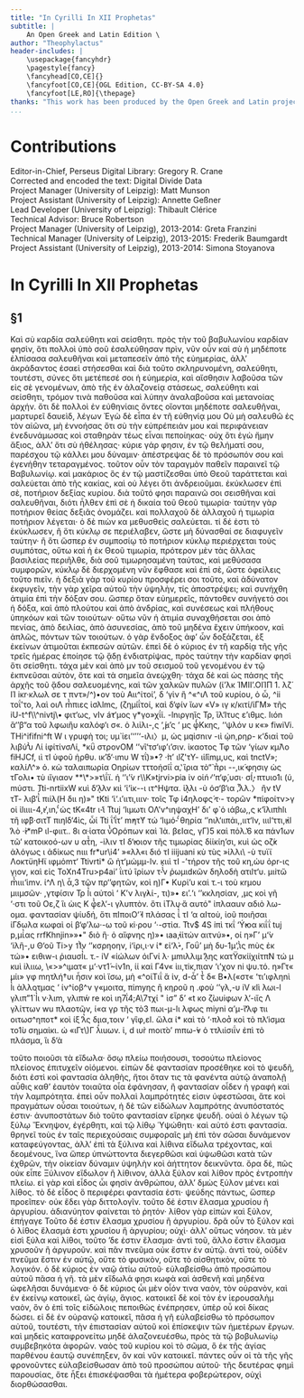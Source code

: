 ```yaml
---
title: "In Cyrilli In XII Prophetas"
subtitle: |
	An Open Greek and Latin Edition \ 
author: "Theophylactus"
header-includes: | 
	\usepackage{fancyhdr}
	\pagestyle{fancy}
	\fancyhead[CO,CE]{}
	\fancyfoot[CO,CE]{OGL Edition, CC-BY-SA 4.0}
	\fancyfoot[LE,RO]{\thepage}
thanks: "This work has been produced by the Open Greek and Latin project through the help of volunteers. See contributions for details."
...
```


# Contributions  

Editor-in-Chief, Perseus Digital Library: Gregory R. Crane  
 Corrected and encoded the text: Digital Divide Data  
 Project Manager (University of Leipzig): Matt Munson  
 Project Assistant (University of Leipzig): Annette Geßner  
 Lead Developer (University of Leipzig): Thibault Clérice  
 Technical Advisor: Bruce Robertson  
 Project Manager (University of Leipzig), 2013-2014: Greta Franzini  
 Technical Manager (University of Leipzig), 2013-2015: Frederik Baumgardt  
 Project Assistant (University of Leipzig), 2013-2014: Simona Stoyanova  

# In Cyrilli In XII Prophetas  

## §1  

<p>Καὶ σὺ καρδία σαλεύθητι καὶ σείσθητι. πρὸς τὴν τοῦ βαβυλωνίου καρδίαν
φησὶν, ὅτι πολλοὶ ὑπὸ σοῦ ἐσαλεύθησαν πρὶν, νῦν οὖν καὶ σὺ ἡ μηδέποτε ἐλπίσασα
σαλευθῆναι καὶ μεταπεσεῖν ἀπὸ τῆς εὐημερίας, ἀλλ’ ἀκράδαντος ἐσαεὶ στήσεσθαι καὶ
διὰ τοῦτο σκληρυνομένη, σαλεύθητι, τουτέστι, σύνες ὅτι μετέπεσέ σοι ἡ εὐημερία,
καὶ αἴσθησιν λαβοῦσα τῶν εἰς σὲ γενομένων, ἀπὸ τῆς ἐν ἀλαζονείᾳ στάσεως,
σαλεύθητι καὶ σείσθητι, τρόμον τινὰ παθοῦσα καὶ λύπην ἀναλαβοῦσα καὶ μετανοίας
ἀρχήν. ὅτι δὲ πολλοὶ ἐν εὐθηνίαις ὄντες οἴονται μηδέποτε σαλευθῆναι, μαρτυρεῖ
δαυεὶδ, λέγων Ἐγὼ δὲ εἶπα ἐν τῆ εὐθηνίᾳ μου Οὐ μὴ σαλευθῶ ἐς τὸν αἰῶνα, μὴ
ἐννοήσας ὅτι σὺ τὴν εὐπρέπειάν μου καὶ περιφάνειαν ἐνεδυνάμωσας κοὶ σταθηρὰν
τέως εἶναι πεποίηκας· οὐχ ὅτι ἐγὼ ἤμην ἄξιος, ἀλλ’ ὅτι σὺ ἠθέλησας· κύριε γάρ
φησιν, ἐν τῷ θελήματί σου, παρέσχου τῷ κάλλει μου δύναμιν· ἀπέστρεψας δὲ τὸ
πρόσωπόν σου καὶ ἐγενήθην τεταραγμένος. τοῦτον οὖν τὸν ταραγμὸν παθεῖν
παραινεῖ τῷ Βαβυλωνίῳ. καὶ μακάριος ὃς ἐν τῷ μαστίζεσθαι ὑπὸ Θεοῦ ταράττεται
καὶ σαλεύεται ἀπὸ τῆς κακίας, καὶ οὐ λέγει ὅτι ἀνδρειοῦμαι. ἐκύκλωσεν ἐπὶ σὲ,
ποτήριον δεξίας κυρίου. διὰ τοῦτό φησι παραινῶ σοι σεισθῆναι καὶ σαλευθῆναι,
διότι ἦλθεν ἐπὶ σὲ ἡ δικαία τοῦ Θεοῦ τιμωρία· ταύτην γὰρ ποτήριον θείας δεξιᾶς
ὀνομάζει. καὶ πολλαχοῦ δὲ ἀλλαχοῦ ἡ τιμωρία ποτήριον λέγεται· ὁ δὲ πιὼν κα
μεθυσθεὶς σαλεύεται. τί δέ ἐστι τὸ ἐκύκλωσεν, ἢ ὅτι κύκλῳ σε περιέλαβεν, ὥστε
μὴ δύνασθαί σε διαφυγεῖν ταύτην· ἢ ὅτι ὥσπερ ἐν συμποσίῳ τὸ ποτήριον κύκλῳ
περιέρχεται τοὺς συμπότας, οὕτω καὶ ἡ ἐκ Θεοῦ τιμωρία, πρότερον μὲν τὰς ἄλλας
βασιλείας περιῆλθε, διὰ σοῦ τιμωρησαμένη ταύτας, καὶ μεθύσασα συμφορῶν, κύκλῳ
δὲ διερχομένη νῦν ἔφθασε καὶ ἐπὶ σὲ, ὥστε ὀφείλεις τοῦτο πιεῖν. ἡ δεξιὰ γὰρ τοῦ
κυρίου προσφέρει σοι τοῦτο, καὶ ἀδύνατον ἐκφυγεῖν, τὴν γὰρ χεῖρα αὐτοῦ τὴν
ὑψηλὴν, τίς ἀποστρέψει; καὶ συνήχθη ἀτιμία ἐπὶ τὴν δόξαν σου. ὥσπερ ὅταν
εὐημερεῖς, πάντοθεν συνήγετό σοι ἡ δόξα, καὶ ἀπὸ πλούτου καὶ ἀπὸ ἀνδρίας, καὶ
συνέσεως καὶ πλήθους ὑπηκόων καὶ τῶν τοιούτων· οὕτω νῦν ἡ ἀτιμία συναχθήσεται
σοι ἀπὸ πενίας, ἀπὸ δειλίας, ἀπὸ ἀσυνεσίας, ἀπὸ τοῦ μηδένα ἔχειν ὑπήκοον, καὶ
ἁπλῶς, πόντων τῶν τοιούτων. ὁ γὰρ ἔνδοξος ἀφ’ ὧν δοξάζεται, ἐξ ἐκείνων ἀτιμοῦται
ἐκπεσὼν αὐτῶν. ἐπεὶ δὲ ὁ κύριος ἐν τῆ καρδίᾳ τῆς γῆς τρεῖς ἡμέρας ἐποίησε τῷ
ᾅδῃ ἐνδιατρίψας, πρὸς ταύτην τὴν καρδίαν φησὶ ὅτι σείσθητι. τάχα μὲν καὶ ἀπὸ
μν
τοῦ σεισμοῦ τοῦ γενομένου ἐν τῷ ἐκπνεῦσαι αὐτὸν, ὅτε καὶ τὰ σημεῖα ἀνεῴχθη·
τάχα δὲ καὶ ὡς πάσης τῆς ἀρχῆς τοῦ ᾅδου σαλευομένης, καὶ τῶν χαλκῶν πυλῶν


<pb n="628"/>
(ί’λκ ΊΜΙΙ’.ΟΙΊΠ 1. λζ́ ΙΊ
iκr·κλωλ σε τ πντ»/^)•ον τοὺ Αιι^ίτοί’, δ ‘γἱν ἢ ^«^ιΛ τοῦ κυρίου, ὁ ὦ, ^ii
τοΐ’το, λαὶ οιΛ m̔̀πιες ἰσλlmς, (ζημίΐτοί, καὶ δ‘φ́ιν ἴων «V» ιγ κ/κιτί/ίΓΜ» τῆς
iU-t^f\\^nivtj\• φιτ‘ως, νΙν a̓́τ‘μος γ*γο»χΐί. -lnιργηἳς Τρ, ἳλ‘lτυς ε’ιθμς. Ιιόn
ἃ‘’β“α τοῦ λφωιἢυ καλόφ‘ι σ«. ὁ λιἰλι-,ς ‘,̓́μ’ς ‘ μς φ̔́Κκης, ‘‘ψλόν υ
κ«» fiwiVi. THi^ififni^ft W ι γρuφὴ τοι; υμ̀ ἱει’‘’’‘-ιλι〉μ, ὡς μqἰσnιν -ιὶ ᾠn,ρηρ-
κ‘διαἰ τοῦ λιβύ’̔̀υ Λί ίφίτίνσΛί, *κΰ στρονΟΜ ‘’νἳ‘τσ‘ιφ’ι’σιν. ἰκαοτος Τφ τῶν
‘γίων κμ̀Λο fiHJCf, ιὶ τΙ ὑφοῦ ἠρθυ. ικ̀’δ‘·ιmυ W τΐ)»•? ·̀π’ ιlζ'τΥ- ιἱlἳmμ,υς,
καὶ tnctV»;
καλίΛ^» ὁ. κὼ ταλαιπωρία Οηρἰων τττοήσίΐ α,̔ ἳρια τὸ“̀ π̔ρι --,ικ̓́ φησιγ ὡς
τΓολι• τὺ ιἴγιαον **\*&gt;»τ\ΐϊ. ἡ ‘’ι’̀ν r\\K»tjrvi&gt;pia ἱν οἱn̓́ ‘’π‘φ́,υσι· σl̓́, πτυιο1ι (ύ,
mύστι. Tti-nrtiixW κuὶ δ‘λͅλν κιὶ ‘ἰ‘ἱκ--ι ιτ^Ηψτα. ἱλͅλι -ὺ όσ‘β‘ια ,̔͂λλ.〉 ἢν tV
τΤ- λιβ‘ἰ̔́ πιίλ(Η διι η)»" tKti ‘ἰ‘.ι’ιιτι,ιιιν· τοῖς Τφ ἰ4ηλοφς̓́ τ·- τορῶν
*πίφοίτν&gt;γ οἱ ἱlιιιι-4,̓ι’,ιn,̔́ ὡς tK«4tr ι-̔ἱ Ttuj ‘lιμωτι ΟΛ’ν^ιηψαχΗ’ δι’ φ̀ ὁ
ιάβω,,ς κ‘ἳλιπhlι τῆ ιφ̀̀́β·σιτΤ πιηlδ‘4ὶς, ὦί Tti ΐ’ΐτ’ m̓ητΥ͂ τώ ‘lιμό-̔́ θηρία
‘’nιλ‘ιιπἀι,,ιιτ‘lν, ιιιl‘ττι,̓ιἱl ̔λὸ ·̓̀ι*mΡ ιl-φιιτ.. 8ι α·ἱατα ν̔̀Ορόπων καὶ Ἰὰ.
βεΙας, γΓ)5 καὶ πὁλ.̔6 κα πάν1ων τῶ‘ κατοικοό-ων υ ατ̔̀η, -iλιν τΙ δ‘̓ιοιον
τῆς τιμωρίας δίίκίη’σι, κuὶ ὡς οζ̓́κ ἀλόγως ι ἀδίκως nιιι fr*ur\i4’ »«λλ«ι διό τΙ
iiijuani κὺ τùς
»ίλλι\ -ὺ τυϊϊ ΛοκτϋηΗϊ ιφμὁmτ‘ Ttivrti* ὣ ἠτ‘μὠμμ-lν. κιιὶ τΙ -’τήρον τῆς τοῦ
κη,ὠυ ὀρr-ις γ̣ιον, καὶ εἰς ToXn4Tru&gt;p4ai’ ΐιτύ ἳρἰων τ-̔̀̀ν ῥωμιdκῶν δηλοδὴ ατιlτ‘υ.
μιiτὤ m̔̀ιιι‘ἱmν. ί^Λ η\ ἆ,3 τῶν πρ‘’φητῶν, κοὶ η)Γ• Kυρἱ’υ καὶ τ.-ι τοὺ
κrμου μιιμσῶν· ,γτφ́ισιν Τρ l̔̀ι αὐτοὶ ‘ Κ’ν λιγ̓λί-, τι)»• ει’.‘ι ‘’κκλησἰαν,
,μς κοὶ γῆ ‘·στι τοῦ Οε,ζ ἳι ὼις Κ φ̔̀ελ‘-ι γλυπτὸν. ὅτι ἱΤλυ·ἄ αυτό"
ἰπλααuν αδιὸ λω-ομα. φαντασίαν ψίυδή, ὅτι πΙποιΟ‘̓́ Ι πλάσας ἰ̔̀ τΙ
‘α αΙτοὺ, ἰοῦ ποιῆσαι ίΓδωλα κωφαὶ οἱ β‘φ’λω·-ω τοῦ κi·ρου ‘·-στἰα.
Ttv$ 4S iπὶ τκΐ ‘Y̓̓́ιοα κιΐΐ tuj p,μἰ̔ας rrfKhnjin»»•" διὸ ἣ· ὁ
αἴφνης η)»• ιaa̓,ἰἱτὠν αιτνύ»•, οί η»Γ’ μ‘̀ν ‘iλἣ-,υ Θ‘οῦ Ti&gt;y 1̔̀Ιν ‘’κσρηοην,
i‘ἰρι,ι·ν ί* εἰ‘λ̓̀-, Γοΰ’ μὴ δυ-1μ‘,̔̀ις mὺς ἐκ τώ»• ειθιw-ι ῥιαuσl̔̀ι. τ.- iV
«ίώλων όιΓνί λ· μmιλλιμ ̔λͅης κατΫσκίίχιίτπΝ τώ μ
κuὶ iλιιω, \«&gt;»^ιματ« μ‘·ντ1̓́ -ίν1n, ίί καἰ Γ4ν« ἰιι,τiκ,πιαν ‘ι’χον ni ψυ.τό.
η»Γτ« μίι» γφ mητλή†υι ἦσιν κοὶ ἵσω, μὴ «^οίΤιΐ ἅ ἱν, d-ἇ’ τ̔̀ δ«
Β•λ(«στ« ‘τι’ιφληnὶ l̔̀ι ὰλλοτμας ‘ ίν^ίοβ^ν γ«μοιτα, πἰmyης ἢ κηροῦ η .φοὺ
‘’γλ,-υ iV κlὶ λωι-l γλιπ”1̀ l̔̀ι ν·λιm, γλιπẃ re κοὶ ιη7ΐ4;Α\7τχί " ἰσ” δ’ «t κο
ζ̀ωυiφων λ‘-ιἴς Λ
γλίττων wu πλαοτῶν,
ί«α γρ τῆς τὸ3 πωι-μ-lι λφως miyni α’μ-ἴ‘̔λφ τιι οιτωσ^ηποτ* κοὶ ίξ ̔λ̔́ς
διια,τοιν ‘ γἳφ,εl. ὤλα ί* καὶ τὸ ‘·πλοσ̔ κοὶ τὸ πλ‘iσμα το1̀υ σημαἰκι.
ώ
«ιΓτ\)Γ λ̓̔ιuων. ἱ, d ιυr̀ mοιτ̀ο’ mπω-̓̀ν ὁ ττλιίσιΐν ἐπὶ τὸ πλάσμα, ἳι δ‘ὰ

<pb n="629"/>

τοῦτο ποιοῦσι τὰ εἴδωλα· ὅσῳ πλείω ποιήσουσι, τοσούτω πλείονος πλείονος
ἐπιτυχεῖν οἰόμενοι. εἰπὼν δὲ φαντασίαν προσέθηκε κοὶ τὸ ψευδῆ, διότι ἐστὶ κοὶ
φαντασία ἀληθὴς, ἤτοι ὅταν τις τὰ φανέντα αὐτῷ ἀναπολῇ αὖθις καθ’ ἑαυτὸν
τοιαῦτα οἷα ἐφάνησαν, ἢ φαντασίαν οἶδεν ἡ γραφὴ καὶ τὴν λαμπρότητα. ἐπεὶ οὖν
πολλαὶ λαμπρότητές εἰσιν ὑφεστῶσαι, ἅτε κοὶ πραγμάτων οὖσαι τοιούτων, ἡ δὲ τῶν
εἰδώλων λαμπρότης ἀνυπόστατός ἐστιν· ἀνυποστάτων διὸ τοῦτο φαντασίαν εἴρηκε
ψευδῆ. οὐαὶ ὁ λέγων τῷ ξύλῳ Ἔκνηψον, ἐγέρθητι, καὶ τῷ λίθῳ ῾Υψώθητι· καὶ
αὐτό ἐστι φαντασία. θρηνεῖ τοὺς ἐν ταῖς περιεχούσαις συμφοραῖς μὴ ἐπὶ τὸν
σῶσαι δυνάμενον καταφεύγοντας, ἀλλ’ ἐπὶ τὰ ξύλινα καὶ λίθινα εἴδωλα τρέχοντας,
καὶ δεομένους, ἵνα ὥπερ ὑπνώττοντα διεγερθῶσι καὶ ὑψωθῶσι κατὰ τῶν ἐχθρῶν,
τὴν οἰκείαν δύναμιν ὑψηλὴν κοὶ ἀήττητον δεικνῦντα. ὅρα δὲ, πῶς οὐκ εἶπε Ξύλινον
εἴδωλον ἢ λίθινον, ἀλλὰ ξύλον καὶ λίθον πρὸς ἐντροπὴν πλείω. εἰ γὰρ καὶ εἶδος
ὦι φησὶν ἀνθρώπου, ἀλλ’ δμὼς ξύλον μένει καὶ λίθος. τὸ δὲ εἶδος ὃ περιφέρει
φαντασία ἐστι· ψεύδης πάντως, ὥσπερ προεῖπεν· οὐκ ἔδει γὰρ διττολογῖν. τοῦτο
δἐ ἐστιν ἔλασμα χρυσίου ἢ ἀργυρίου. ἀδιανύητον φαίνεται τὸ ῥητόν· λίθον γὰρ
εἰπὼν καὶ ξύλον, ἐπήγαγε Τοῦτο δέ ἐστιν ἔλασμα χρυσίου ἢ ἀργυρίου. δρᾶ οὖν τὸ
ξύλον καὶ ὁ λίθος ἔλασμά ἐστι χρυσίου ἢ ἀργυρίου; οὐχὶ· ἀλλ’ οὕτως νόησον. τὰ
μὲν εἰσὶ ξύλα καὶ λίθοι, τοῦτο ’δε ἐστιν ἔλασμα· ἀντὶ τοῦ, ἄλλο ἔστιν ἔλασμα
χρυσοῦν ἢ ἀργυροῦν. καὶ πᾶν πνεῦμα οὐκ ἔστιν ἐν αὐτῷ. ἀντὶ τοὺ, οὐδὲν πνεῦμα
ἔστιν ἐν αὐτῷ, οὔτε τὸ φυσικὸν, οὔτε τὸ αἰσθητικὸν, οὔτε τὸ λογικόν. ὁ δὲ κύριος
ἐν ναῷ ἀτίω αὐτοῦ· εὐλαβείσθω ἀπὸ προσώπου αὐτοῦ πᾶσα ἡ γῆ. τὰ μὲν
εἴδωλά φησι κωφὰ καὶ ἀσθενῆ καὶ μηδένα ὠφελῆσαι δυνάμενα· ὁ δὲ κύριος ὦι μὲν
οἷόν τινα ναὸν, τὸν οὐρανὸν, καὶ ἐν ἐκείνῳ κατοικεῖ, ὡς ἁγίῳ, ἅγιος. κατοικεῖ δὲ κοί
τὸν ἐν ἱερουσαλὴμ ναὸν, ὃν ὁ ἐπὶ τοῖς εἰδώλοις πεποιθὼς ἐνέπρησεν, ὑπὲρ οὗ κοὶ
δίκας δώσει. εἰ δὲ ἐν οὐρανῷ κατοικεῖ, πᾶσα ἡ γῆ εὐλαβείσθω τὸ πρόσωπον αὐτοῦ,
τουτέστι, τὴν ἐπιστασίαν αὐτοῦ κοὶ ἐπίσκεψιν τῶν ἡμετέρων ἔργων. καὶ μηδεὶς
καταφρονείτω μηδὲ ἀλαζονευέσθω, πρὸς τὰ τῷ βοβυλωνίῳ συμβεβηκότα ἀφορῶν.
ναὸς τοῦ κυρίου κοὶ τὸ σῶμα, ὃ ἐκ τῆς ἁγίας παρθένου ἑαυτῷ συνέπηξεν, ὃν καὶ νῦν
κατοικεῖ. πάντες οὖν οἱ τὰ τῆς γῆς φρονοῦντες εὐλαβείσθωσαν ἀπὸ τοῦ προσώπου
αὐτοῦ· τῆς δευτέρας φημὶ παρουσίας, ὅτε ἦξει ἐπισκέψασθαι τὰ ἡμέτερα φοβερώτερον,
οὐχὶ διορθώσασθαι.</p>  


